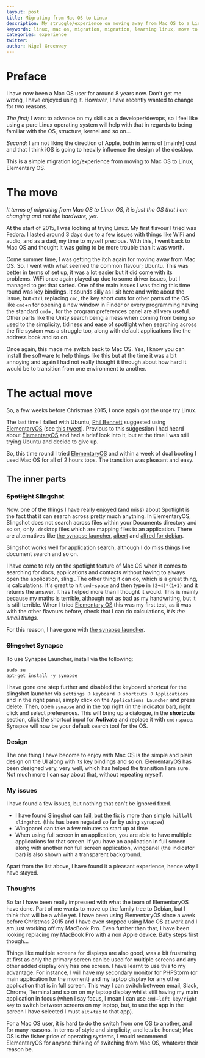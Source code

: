 ```yaml
---
layout: post
title: Migrating from Mac OS to Linux
description: My struggle/experience on moving away from Mac OS to a Linux distribution
keywords: linux, mac os, migration, migration, learning linux, move to linux
categories: experience
twitter:
author: Nigel Greenway
---
```


# Preface

I have now been a Mac OS user for around 8 years now. Don't get me wrong, I have enjoyed using it. However, I have recently wanted to change for two reasons.

_The first;_ I want to advance on my skills as a developer/devops, so I feel like using a pure Linux operating system will help with that in regards to being familiar with the OS, structure, kernel and so on...

_Second;_ I am not liking the direction of Apple, both in terms of [mainly] cost and that I think iOS is going to heavily influence the design of the desktop.

This is a simple migration log/experience from moving to Mac OS to Linux, Elementary OS.

# The move

_It terms of migrating from Mac OS to Linux OS, it is just the OS that I am changing and not the hardware, yet._

At the start of 2015, I was looking at trying Linux. My first flavour I tried was Fedora. I lasted around 3 days due to a few issues with things like WiFi and audio, and as a dad, my time to myself precious. With this, I went back to Mac OS and thought it was going to be more trouble than it was worth.

Come summer time, I was getting the itch again for moving away from Mac OS. So, I went with what seemed the common flavour; Ubuntu. This was better in terms of set up, it was a lot easier but it did come with its problems. WiFi once again played up due to some driver issues, but I managed to get that sorted. One of the main issues I was facing this time round was key bindings. It sounds silly as I sit here and write about the issue, but `ctrl` replacing `cmd`, the key short cuts for other parts of the OS like `cmd`+`n` for opening a new window in Finder or every programming having the standard `cmd`+`,` for the program preferences panel are all very useful. Other parts like the Unity search being a mess when coming from being so used to the simplicity, tidiness and ease of spotlight when searching across the file system was a struggle too, along with default applications like the address book and so on.

Once again, this made me switch back to Mac OS. Yes, I know you can install the software to help things like this but at the time it was a bit annoying and again I had not really thought it through about how hard it would be to transition from one environment to another.

# The actual move

So, a few weeks before Christmas 2015, I once again got the urge try Linux. 

The last time I failed with Ubuntu, [Phil Bennett](https://twitter.com/philipobenito) suggested using [ElementaryOS][elementary-link] (see [this tweet](https://twitter.com/philipobenito/status/646052457194389505)). Previous to this suggestion I had heard about [ElementaryOS][elementary-link] and had a brief look into it, but at the time I was still trying Ubuntu and decide to give up.

So, this time round I tried [ElementaryOS][elementary-link] and within a week of dual booting I used Mac OS for all of 2 hours tops. The transition was pleasant and easy.

## The inner parts

### <s>Spotlight</s> Slingshot

Now, one of the things I have really enjoyed (and miss) about Spotlight is the fact that it can search across pretty much anything. In ElementaryOS, Slingshot does not search across files within your Documents directory and so on, only `.desktop` files which are mapping files to an application. There are alternatives like [the synapse launcher](https://launchpad.net/synapse-project), [albert](https://github.com/ManuelSchneid3r/albert) and [alfred for debian](https://github.com/ffnord/alfred-debian).

Slingshot works well for application search, although I do miss things like document search and so on.

 I have come to rely on the spotlight feature of Mac OS when it comes to searching for docs, applications and contacts without having to always open the application, sling . The other thing it can do, which is a great thing, is calculations. It's great to hit `cmd`+`space` and then type in `(2+4)*(1+1)` and it returns the answer. It has helped more than I thought it would. This is mainly because my maths is terrible, although not as bad as my handwriting, but it is still terrible. When I tried [Elementary OS][elementary-link] this was my first test, as it was with the other flavours before, check that I can do calculations, _it is the small things_.

For this reason, I have gone with [the synapse launcher](https://launchpad.net/synapse-project).

### <s>Slingshot</s> Synapse

To use Synapse Launcher, install via the following:

`sudo su`  
`apt-get install -y synapse`

I have gone one step further and disabled the keyboard shortcut for the slingshot launcher via `settings` -> `keyboard` -> `shortcuts` -> `Applications` and in the right panel, simply click on the `Applications Launcher` and press delete. Then, open `synapse` and in the top right (in the indicator bar), right click and select preferences. This will bring up a dialogue, in the **shortcuts** section, click the shortcut input for **Activate** and replace it with `cmd`+`space`. Synapse will now be your default search tool for the OS.


### Design

The one thing I have become to enjoy with Mac OS is the simple and plain design on the UI along with its key bindings and so on. ElementaryOS has been designed very, very well, which has helped the transition I am sure. Not much more I can say about that, without repeating myself.

### My issues

I have found a few issues, but nothing that can't be <s>ignored</s> fixed.

 - I have found Slingshot can fail, but the fix is more than simple: `killall slingshot`. (this has been negated so far by using synapse)
 - Wingpanel can take a few minutes to start up at time
 - When using full screen in an application, you are able to have multiple applications for that screen. If you have an application in full screen along with another non full screen application, wingpanel (the indicator bar) is also shown with a transparent background.

Apart from the list above, I have found it a pleasant experience, hence why I have stayed.

### Thoughts

So far I have been really impressed with what the team of ElementaryOS have done. Part of me wants to move up the family tree to Debian, but I think that will be a while yet. I have been using ElementaryOS since a week before Christmas 2015 and I have even stopped using Mac OS at work and I am just working off my MacBook Pro. Even further than that, I have been looking replacing my MacBook Pro with a non Apple device. Baby steps first though...

Things like multiple screens for displays are also good, was a bit frustrating at first as only the primary screen can be used for multiple screens and any other added display only has one screen. I have learnt to use this to my advantage. For instance, I will have my secondary monitor for PHPStorm (or main application for the moment) and my laptop display for any other application that is in full screen. This way I can switch between email, Slack, Chrome, Terminal and so on on my laptop display whilst still having my main application in focus (when I say focus, I mean I can use `cmd`+`left key/right key` to switch between screens on my laptop, but, to use the app in the screen I have selected I must `alt`+`tab` to that app).

For a Mac OS user, it is hard to do the switch from one OS to another, and for many reasons. In terms of style and simplicity, and lets be honest; Mac OS is the fisher price of operating systems, I would recommend ElementaryOS for anyone thinking of switching from Mac OS, whatever their reason be.

[elementary-link]: https://elementary.io/